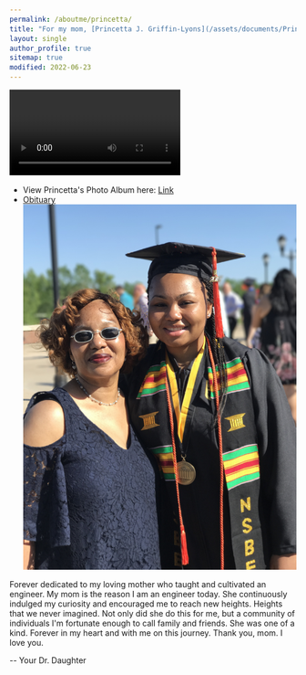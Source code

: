 ```yaml
---
permalink: /aboutme/princetta/
title: "For my mom, [Princetta J. Griffin-Lyons](/assets/documents/PrincettaLyons2022.pdf)"
layout: single
author_profile: true
sitemap: true
modified: 2022-06-23
---
```


<video> src="https://onedrive.live.com/embed?cid=12E5DA2B27E810CC&resid=12E5DA2B27E810CC%21129670&authkey=AEf1L9l7dTR4-HE" controls="controls" style="max-width: 730px;" </video>

<!-- <iframe src="https://onedrive.live.com/embed?cid=12E5DA2B27E810CC&resid=12E5DA2B27E810CC%21129670&authkey=AEf1L9l7dTR4-HE" width="320" height="180" frameborder="0" scrolling="no" allowfullscreen></iframe> -->

* View Princetta's Photo Album here: [Link](https://photos.app.goo.gl/vYpyf7Nq2TYtK9dZ6)
* [Obituary](/assets/documents/PrincettaLyons2022.pdf)
![Graduation](/assets/images/family/MU_Graduation2017_64.JPG)

<!-- * [Slideshow](#photos) -->


Forever dedicated to my loving mother who taught and cultivated an engineer. My mom is the reason I am an engineer today. She continuously indulged my curiosity and encouraged me to reach new heights. Heights that we never imagined. Not only did she do this for me, but a community of individuals I'm fortunate enough to call family and friends. She was one of a kind. Forever in my heart and with me on this journey. Thank you, mom. I love you.

  -- Your Dr. Daughter

<!-- ### Upload your photos of Princetta
If you have any photos of Princetta that you would like to see included in this forever dedication to her, please upload them here. -->
